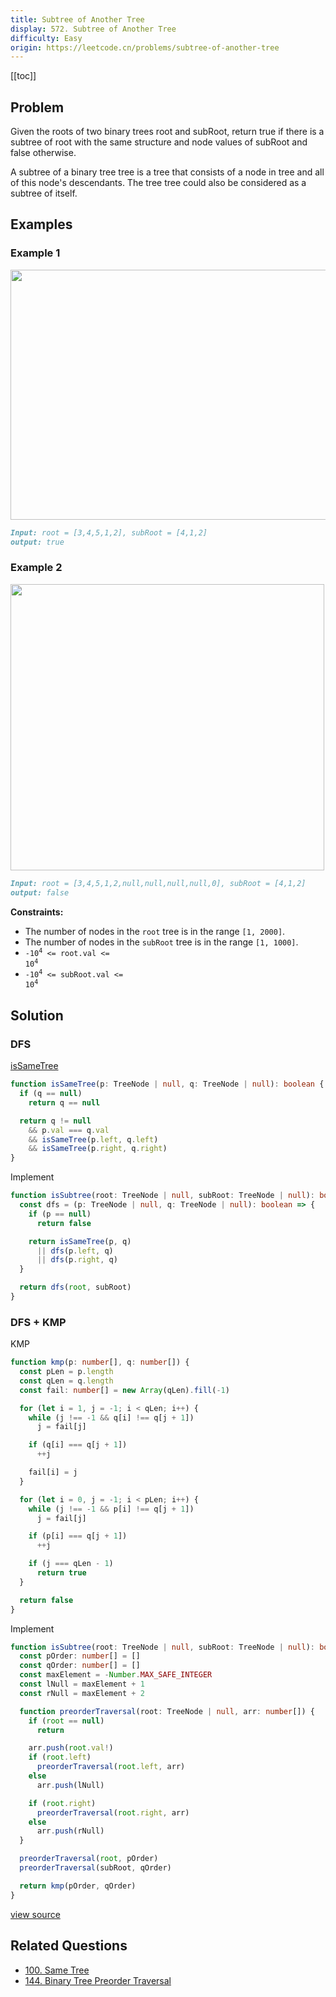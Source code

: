 ```yaml
---
title: Subtree of Another Tree
display: 572. Subtree of Another Tree
difficulty: Easy
origin: https://leetcode.cn/problems/subtree-of-another-tree
---
```


[[toc]]

## Problem

Given the roots of two binary trees root and subRoot, return true if there is a subtree of root with the same structure and node values of subRoot and false otherwise.

A subtree of a binary tree tree is a tree that consists of a node in tree and all of this node&#39;s descendants. The tree tree could also be considered as a subtree of itself.

## Examples

### Example 1

<img alt="" src="https://assets.leetcode.com/uploads/2021/04/28/subtree1-tree.jpg" style="width: 532px; height: 400px;" />

```md
Input: root = [3,4,5,1,2], subRoot = [4,1,2]
output: true
```

### Example 2

<img alt="" src="https://assets.leetcode.com/uploads/2021/04/28/subtree2-tree.jpg" style="width: 502px; height: 458px;" />

```md
Input: root = [3,4,5,1,2,null,null,null,null,0], subRoot = [4,1,2]
output: false
```

**Constraints:**

- The number of nodes in the <code>root</code> tree is in the range <code>[1, 2000]</code>.
- The number of nodes in the <code>subRoot</code> tree is in the range <code>[1, 1000]</code>.
- <code>-10<sup>4</sup> &lt;= root.val &lt;= 10<sup>4</sup></code>
- <code>-10<sup>4</sup> &lt;= subRoot.val &lt;= 10<sup>4</sup></code>

## Solution

### DFS

[isSameTree](/structures/tree/100)

```ts
function isSameTree(p: TreeNode | null, q: TreeNode | null): boolean {
  if (q == null)
    return q == null

  return q != null
    && p.val === q.val
    && isSameTree(p.left, q.left)
    && isSameTree(p.right, q.right)
}
```

Implement

```ts
function isSubtree(root: TreeNode | null, subRoot: TreeNode | null): boolean {
  const dfs = (p: TreeNode | null, q: TreeNode | null): boolean => {
    if (p == null)
      return false

    return isSameTree(p, q)
      || dfs(p.left, q)
      || dfs(p.right, q)
  }

  return dfs(root, subRoot)
}
```

### DFS + KMP

KMP

```ts
function kmp(p: number[], q: number[]) {
  const pLen = p.length
  const qLen = q.length
  const fail: number[] = new Array(qLen).fill(-1)

  for (let i = 1, j = -1; i < qLen; i++) {
    while (j !== -1 && q[i] !== q[j + 1])
      j = fail[j]

    if (q[i] === q[j + 1])
      ++j

    fail[i] = j
  }

  for (let i = 0, j = -1; i < pLen; i++) {
    while (j !== -1 && p[i] !== q[j + 1])
      j = fail[j]

    if (p[i] === q[j + 1])
      ++j

    if (j === qLen - 1)
      return true
  }

  return false
}
```

Implement

```ts
function isSubtree(root: TreeNode | null, subRoot: TreeNode | null): boolean {
  const pOrder: number[] = []
  const qOrder: number[] = []
  const maxElement = -Number.MAX_SAFE_INTEGER
  const lNull = maxElement + 1
  const rNull = maxElement + 2

  function preorderTraversal(root: TreeNode | null, arr: number[]) {
    if (root == null)
      return

    arr.push(root.val!)
    if (root.left)
      preorderTraversal(root.left, arr)
    else
      arr.push(lNull)

    if (root.right)
      preorderTraversal(root.right, arr)
    else
      arr.push(rNull)
  }

  preorderTraversal(root, pOrder)
  preorderTraversal(subRoot, qOrder)

  return kmp(pOrder, qOrder)
}
```

[view source](https://leetcode.cn/problems/subtree-of-another-tree)

## Related Questions

- [100. Same Tree](/structures/tree/100)
- [144. Binary Tree Preorder Traversal](/structures/tree/144)
